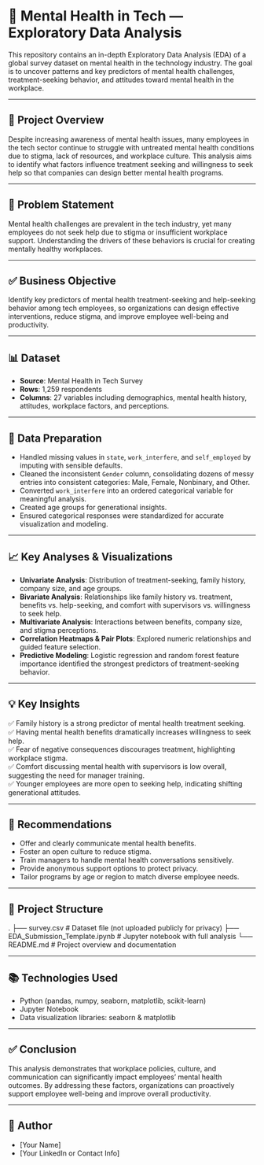 # 🧠 Mental Health in Tech — Exploratory Data Analysis

This repository contains an in-depth Exploratory Data Analysis (EDA) of a global survey dataset on mental health in the technology industry. The goal is to uncover patterns and key predictors of mental health challenges, treatment-seeking behavior, and attitudes toward mental health in the workplace.

---

## 📌 Project Overview

Despite increasing awareness of mental health issues, many employees in the tech sector continue to struggle with untreated mental health conditions due to stigma, lack of resources, and workplace culture. This analysis aims to identify what factors influence treatment seeking and willingness to seek help so that companies can design better mental health programs.

---

## 🎯 Problem Statement

Mental health challenges are prevalent in the tech industry, yet many employees do not seek help due to stigma or insufficient workplace support. Understanding the drivers of these behaviors is crucial for creating mentally healthy workplaces.

---

## ✅ Business Objective

Identify key predictors of mental health treatment-seeking and help-seeking behavior among tech employees, so organizations can design effective interventions, reduce stigma, and improve employee well-being and productivity.

---

## 📊 Dataset

- **Source**: Mental Health in Tech Survey
- **Rows**: 1,259 respondents
- **Columns**: 27 variables including demographics, mental health history, attitudes, workplace factors, and perceptions.

---

## 🔧 Data Preparation

- Handled missing values in `state`, `work_interfere`, and `self_employed` by imputing with sensible defaults.
- Cleaned the inconsistent `Gender` column, consolidating dozens of messy entries into consistent categories: Male, Female, Nonbinary, and Other.
- Converted `work_interfere` into an ordered categorical variable for meaningful analysis.
- Created age groups for generational insights.
- Ensured categorical responses were standardized for accurate visualization and modeling.

---

## 📈 Key Analyses & Visualizations

- **Univariate Analysis**: Distribution of treatment-seeking, family history, company size, and age groups.
- **Bivariate Analysis**: Relationships like family history vs. treatment, benefits vs. help-seeking, and comfort with supervisors vs. willingness to seek help.
- **Multivariate Analysis**: Interactions between benefits, company size, and stigma perceptions.
- **Correlation Heatmaps & Pair Plots**: Explored numeric relationships and guided feature selection.
- **Predictive Modeling**: Logistic regression and random forest feature importance identified the strongest predictors of treatment-seeking behavior.

---

## 💡 Key Insights

✅ Family history is a strong predictor of mental health treatment seeking.  
✅ Having mental health benefits dramatically increases willingness to seek help.  
✅ Fear of negative consequences discourages treatment, highlighting workplace stigma.  
✅ Comfort discussing mental health with supervisors is low overall, suggesting the need for manager training.  
✅ Younger employees are more open to seeking help, indicating shifting generational attitudes.

---

## 🏢 Recommendations

- Offer and clearly communicate mental health benefits.
- Foster an open culture to reduce stigma.
- Train managers to handle mental health conversations sensitively.
- Provide anonymous support options to protect privacy.
- Tailor programs by age or region to match diverse employee needs.

---

## 📌 Project Structure
.
├── survey.csv # Dataset file (not uploaded publicly for privacy)
├── EDA_Submission_Template.ipynb # Jupyter notebook with full analysis
└── README.md # Project overview and documentation

---

## 📚 Technologies Used

- Python (pandas, numpy, seaborn, matplotlib, scikit-learn)
- Jupyter Notebook
- Data visualization libraries: seaborn & matplotlib

---

## ✅ Conclusion

This analysis demonstrates that workplace policies, culture, and communication can significantly impact employees’ mental health outcomes. By addressing these factors, organizations can proactively support employee well-being and improve overall productivity.

---

## 🚀 Author

- [Your Name]
- [Your LinkedIn or Contact Info]

